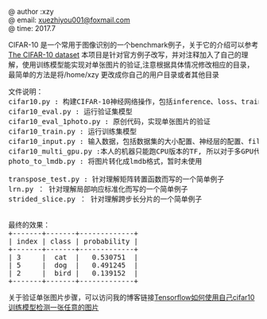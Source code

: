 
@ author :xzy  <br/>
@ email: xuezhiyou001@foxmail.com <br/>
@ time: 2017.7 <br/>


CIFAR-10 是一个常用于图像识别的一个benchmark例子，关于它的介绍可以参考[The CIFAR-10 dataset](http://www.cs.toronto.edu/~kriz/cifar.html)
本项目是针对官方例子改写，并对注释加入了自己的理解，使用训练模型能实现对单张图片的验证,注意根据具体情况修改相应的目录，最简单的方法是将/home/xzy 更改成你自己的用户目录或者其他目录
<pre>
文件说明：
cifar10.py : 构建CIFAR-10神经网络操作，包括inference、loss、train、evaluation
cifar10_eval.py : 运行验证集模型
cifar10_eval_1photo.py : 原创代码，实现单张图片的验证
cifar10_train.py : 运行训练集模型
cifar10_input.py : 输入数据，包括数据集的大小配置、神经层的配置、filter卷积核的参数配置等
cifar10_multi_gpu.py :本人的机器只能跑CPU版本的TF, 所以对于多GPU代码并未翻译和了解
photo_to_lmdb.py : 将图片转化成lmdb格式，暂时未使用
<test>
transpose_test.py : 针对理解矩阵转置函数而写的一个简单例子
lrn.py ： 针对理解局部响应标准化而写的一个简单例子
strided_slice.py ： 针对理解跨步长分片的一个简单例子


最终的效果：
+-------+-------+-------------+
| index | class | probability |
+-------+-------+-------------+
| 3     |  cat  |   0.530751  |
| 5     |  dog  |   0.491245  |
| 2     |  bird |   0.139152  |
+-------+-------+-------------+
</pre>

关于验证单张图片步骤，可以访问我的博客链接[Tensorflow如何使用自己cifar10训练模型检测一张任意的图片](http://blog.csdn.net/banana1006034246/article/details/76239147)
